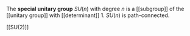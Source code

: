 The **special unitary group** $SU(n)$ with degree $n$ is a [[subgroup]] of the [[unitary group]] with [[determinant]] 1. $SU(n)$ is path-connected.

[[SU(2)]]

